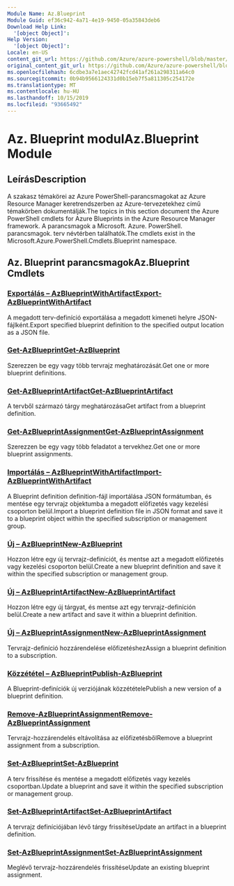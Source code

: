 ```yaml
---
Module Name: Az.Blueprint
Module Guid: ef36c942-4a71-4e19-9450-05a35843deb6
Download Help Link:
  '[object Object]': 
Help Version:
  '[object Object]': 
Locale: en-US
content_git_url: https://github.com/Azure/azure-powershell/blob/master/src/Blueprint/Blueprint/help/Az.Blueprint.md
original_content_git_url: https://github.com/Azure/azure-powershell/blob/master/src/Blueprint/Blueprint/help/Az.Blueprint.md
ms.openlocfilehash: 6cdbe3a7e1aec42742fcd41af261a298311a64c0
ms.sourcegitcommit: 0b94b9566124331d0b15eb7f5a811305c254172e
ms.translationtype: MT
ms.contentlocale: hu-HU
ms.lasthandoff: 10/15/2019
ms.locfileid: "93665492"
---
```

# <span data-ttu-id="456f6-101">Az. Blueprint modul</span><span class="sxs-lookup"><span data-stu-id="456f6-101">Az.Blueprint Module</span></span>
## <span data-ttu-id="456f6-102">Leírás</span><span class="sxs-lookup"><span data-stu-id="456f6-102">Description</span></span>
<span data-ttu-id="456f6-103">A szakasz témakörei az Azure PowerShell-parancsmagokat az Azure Resource Manager keretrendszerben az Azure-tervezetekhez című témakörben dokumentálják.</span><span class="sxs-lookup"><span data-stu-id="456f6-103">The topics in this section document the Azure PowerShell cmdlets for Azure Blueprints in the Azure Resource Manager framework.</span></span> <span data-ttu-id="456f6-104">A parancsmagok a Microsoft. Azure. PowerShell. parancsmagok. terv névtérben találhatók.</span><span class="sxs-lookup"><span data-stu-id="456f6-104">The cmdlets exist in the Microsoft.Azure.PowerShell.Cmdlets.Blueprint namespace.</span></span>

## <span data-ttu-id="456f6-105">Az. Blueprint parancsmagok</span><span class="sxs-lookup"><span data-stu-id="456f6-105">Az.Blueprint Cmdlets</span></span>
### [<span data-ttu-id="456f6-106">Exportálás – AzBlueprintWithArtifact</span><span class="sxs-lookup"><span data-stu-id="456f6-106">Export-AzBlueprintWithArtifact</span></span>](Export-AzBlueprintWithArtifact.md)
<span data-ttu-id="456f6-107">A megadott terv-definíció exportálása a megadott kimeneti helyre JSON-fájlként.</span><span class="sxs-lookup"><span data-stu-id="456f6-107">Export specified blueprint definition to the specified output location as a JSON file.</span></span> 

### [<span data-ttu-id="456f6-108">Get-AzBlueprint</span><span class="sxs-lookup"><span data-stu-id="456f6-108">Get-AzBlueprint</span></span>](Get-AzBlueprint.md)
<span data-ttu-id="456f6-109">Szerezzen be egy vagy több tervrajz meghatározását.</span><span class="sxs-lookup"><span data-stu-id="456f6-109">Get one or more blueprint definitions.</span></span>

### [<span data-ttu-id="456f6-110">Get-AzBlueprintArtifact</span><span class="sxs-lookup"><span data-stu-id="456f6-110">Get-AzBlueprintArtifact</span></span>](Get-AzBlueprintArtifact.md)
<span data-ttu-id="456f6-111">A tervből származó tárgy meghatározása</span><span class="sxs-lookup"><span data-stu-id="456f6-111">Get artifact from a blueprint definition.</span></span>

### [<span data-ttu-id="456f6-112">Get-AzBlueprintAssignment</span><span class="sxs-lookup"><span data-stu-id="456f6-112">Get-AzBlueprintAssignment</span></span>](Get-AzBlueprintAssignment.md)
<span data-ttu-id="456f6-113">Szerezzen be egy vagy több feladatot a tervekhez.</span><span class="sxs-lookup"><span data-stu-id="456f6-113">Get one or more blueprint assignments.</span></span>

### [<span data-ttu-id="456f6-114">Importálás – AzBlueprintWithArtifact</span><span class="sxs-lookup"><span data-stu-id="456f6-114">Import-AzBlueprintWithArtifact</span></span>](Import-AzBlueprintWithArtifact.md)
<span data-ttu-id="456f6-115">A Blueprint definition definition-fájl importálása JSON formátumban, és mentése egy tervrajz objektumba a megadott előfizetés vagy kezelési csoporton belül.</span><span class="sxs-lookup"><span data-stu-id="456f6-115">Import a blueprint definition file in JSON format and save it to a blueprint object within the specified subscription or management group.</span></span>

### [<span data-ttu-id="456f6-116">Új – AzBlueprint</span><span class="sxs-lookup"><span data-stu-id="456f6-116">New-AzBlueprint</span></span>](New-AzBlueprint.md)
<span data-ttu-id="456f6-117">Hozzon létre egy új tervrajz-definíciót, és mentse azt a megadott előfizetés vagy kezelési csoporton belül.</span><span class="sxs-lookup"><span data-stu-id="456f6-117">Create a new blueprint definition and save it within the specified subscription or management group.</span></span>

### [<span data-ttu-id="456f6-118">Új – AzBlueprintArtifact</span><span class="sxs-lookup"><span data-stu-id="456f6-118">New-AzBlueprintArtifact</span></span>](New-AzBlueprintArtifact.md)
<span data-ttu-id="456f6-119">Hozzon létre egy új tárgyat, és mentse azt egy tervrajz-definíción belül.</span><span class="sxs-lookup"><span data-stu-id="456f6-119">Create a new artifact and save it within a blueprint definition.</span></span>

### [<span data-ttu-id="456f6-120">Új – AzBlueprintAssignment</span><span class="sxs-lookup"><span data-stu-id="456f6-120">New-AzBlueprintAssignment</span></span>](New-AzBlueprintAssignment.md)
<span data-ttu-id="456f6-121">Tervrajz-definíció hozzárendelése előfizetéshez</span><span class="sxs-lookup"><span data-stu-id="456f6-121">Assign a blueprint definition to a subscription.</span></span>

### [<span data-ttu-id="456f6-122">Közzététel – AzBlueprint</span><span class="sxs-lookup"><span data-stu-id="456f6-122">Publish-AzBlueprint</span></span>](Publish-AzBlueprint.md)
<span data-ttu-id="456f6-123">A Blueprint-definíciók új verziójának közzététele</span><span class="sxs-lookup"><span data-stu-id="456f6-123">Publish a new version of a blueprint definition.</span></span>

### [<span data-ttu-id="456f6-124">Remove-AzBlueprintAssignment</span><span class="sxs-lookup"><span data-stu-id="456f6-124">Remove-AzBlueprintAssignment</span></span>](Remove-AzBlueprintAssignment.md)
<span data-ttu-id="456f6-125">Tervrajz-hozzárendelés eltávolítása az előfizetésből</span><span class="sxs-lookup"><span data-stu-id="456f6-125">Remove a blueprint assignment from a subscription.</span></span>

### [<span data-ttu-id="456f6-126">Set-AzBlueprint</span><span class="sxs-lookup"><span data-stu-id="456f6-126">Set-AzBlueprint</span></span>](Set-AzBlueprint.md)
<span data-ttu-id="456f6-127">A terv frissítése és mentése a megadott előfizetés vagy kezelés csoportban.</span><span class="sxs-lookup"><span data-stu-id="456f6-127">Update a blueprint and save it within the specified subscription or management group.</span></span>

### [<span data-ttu-id="456f6-128">Set-AzBlueprintArtifact</span><span class="sxs-lookup"><span data-stu-id="456f6-128">Set-AzBlueprintArtifact</span></span>](Set-AzBlueprintArtifact.md)
<span data-ttu-id="456f6-129">A tervrajz definíciójában lévő tárgy frissítése</span><span class="sxs-lookup"><span data-stu-id="456f6-129">Update an artifact in a blueprint definition.</span></span>

### [<span data-ttu-id="456f6-130">Set-AzBlueprintAssignment</span><span class="sxs-lookup"><span data-stu-id="456f6-130">Set-AzBlueprintAssignment</span></span>](Set-AzBlueprintAssignment.md)
<span data-ttu-id="456f6-131">Meglévő tervrajz-hozzárendelés frissítése</span><span class="sxs-lookup"><span data-stu-id="456f6-131">Update an existing blueprint assignment.</span></span>


